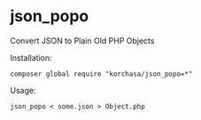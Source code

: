 # json_popo
Convert JSON to Plain Old PHP Objects

Installation:

```composer global require "korchasa/json_popo=*"```

Usage:

```json_popo < some.json > Object.php```
